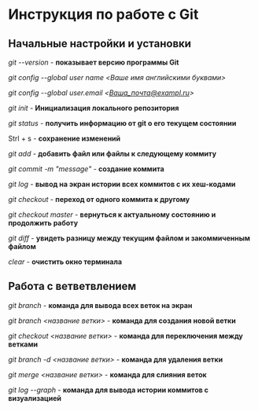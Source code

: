 # Инструкция по работе с Git


## Начальные настройки и установки

*git --version* - **показывает версию программы Git**

*git config --global user name <Ваше имя английскими буквами>*

*git config --global user.email <Ваша_почта@exampl.ru>*

*git init* - **Инициализация локального репозитория**

*git status* - **получить информацию от git о его текущем состоянии**

Strl + s - **сохранение изменений**

*git add* - **добавить файл или файлы к следующему коммиту**

*git commit -m "message"* - **создание коммита**

*git log* - **вывод на экран истории всех коммитов с их хеш-кодами**

*git checkout* - **переход от одного коммита к другому**

*git checkout master* - **вернуться к актуальному состоянию и продолжить работу**

*git diff* - **увидеть разницу между текущим файлом и закоммиченным файлом**

*clear* - **очистить окно терминала**


## Работа с ветветвлением

*git branch* - **команда для вывода всех веток на экран**

*git branch <название ветки>* - **команда для создания новой ветки**

*git checkout <название ветки>* - **команда для переключения между ветками**

*git branch -d <название ветки>* - **команда для удаления ветки**

*git merge <название ветки>* - **команда для слияния веток**

*git log --graph* - **команда для вывода истории коммитов с визуализацией**